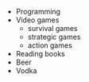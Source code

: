 * Programming
* Video games
  * survival games
  * strategic games
  * action games
* Reading books
* Beer
* Vodka
